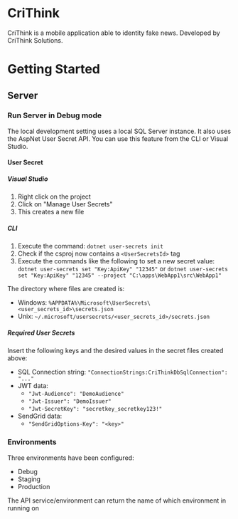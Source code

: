 # CriThink
CriThink is a mobile application able to identity fake news.
Developed by CriThink Solutions.

# Getting Started
## Server
### Run Server in Debug mode
The local development setting uses a local SQL Server instance.
It also uses the AspNet User Secret API. You can use this feature from the CLI or Visual Studio.
#### User Secret
##### Visual Studio
1. Right click on the project
2. Click on "Manage User Secrets"
3. This creates a new file
##### CLI
1. Execute the command: `dotnet user-secrets init`
2. Check if the csproj now contains a `<UserSecretsId>` tag
3. Execute the commands like the following to set a new secret value: `dotnet user-secrets set "Key:ApiKey" "12345"` or `dotnet user-secrets set "Key:ApiKey" "12345" --project "C:\apps\WebApp1\src\WebApp1"`

The directory where files are created is:
* Windows: `%APPDATA%\Microsoft\UserSecrets\<user_secrets_id>\secrets.json`
* Unix: `~/.microsoft/usersecrets/<user_secrets_id>/secrets.json`

##### Required User Secrets
Insert the following keys and the desired values in the secret files created above:
* SQL Connection string: `"ConnectionStrings:CriThinkDbSqlConnection": "..."`
* JWT data:
    * `"Jwt-Audience": "DemoAudience"`
    * `"Jwt-Issuer": "DemoIssuer"`
    * `"Jwt-SecretKey": "secretkey_secretkey123!"`
* SendGrid data:
    * `"SendGridOptions-Key": "<key>"`


### Environments
Three environments have been configured:
* Debug
* Staging
* Production

The API service/environment can return the name of which environment in running on